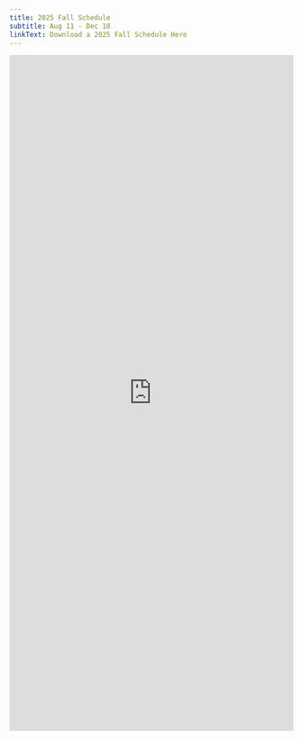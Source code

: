 ```yaml
---
title: 2025 Fall Schedule
subtitle: Aug 11 - Dec 18
linkText: Download a 2025 Fall Schedule Here
---
```

<iframe width='100%' height='1200' style='border:none;' src="https://docs.google.com/document/d/e/2PACX-1vT8uT-z00plOlj4cs-qVjrv3ilYMpWCmAeOWSxG5INQGsJCJ8wqC_dW80b45OimTiE7V7HQs0inDRG1/pub?embedded=true"></iframe>